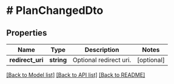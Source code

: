 # # PlanChangedDto

## Properties

Name | Type | Description | Notes
------------ | ------------- | ------------- | -------------
**redirect_uri** | **string** | Optional redirect uri. | [optional]

[[Back to Model list]](../../README.md#models) [[Back to API list]](../../README.md#endpoints) [[Back to README]](../../README.md)
